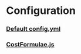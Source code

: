 # Configuration

### [Default config.yml](default_config.md)

### [CostFormulae.js](cost_formulae.md)
